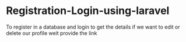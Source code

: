 # Registration-Login-using-laravel
To register in a database and login to get the details if we want to edit or delete our profile weit provide the link
